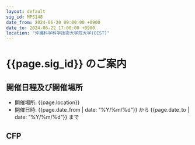 ```yaml
---
layout: default
sig_id: MPS148
date_from: 2024-06-20 09:00:00 +0900
date_to: 2024-06-22 17:00:00 +0900
location: "沖縄科学科学技術大学院大学(OIST)"
---
```


# {{page.sig_id}} のご案内

## 開催日程及び開催場所

- 開催場所: {{page.location}}
- 開催日時: {{page.date_from | date: "%Y/%m/%d"}} から {{page.date_to | date: "%Y/%m/%d"}} まで

## CFP

